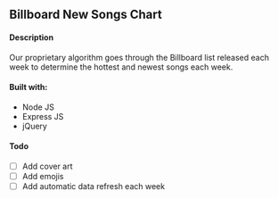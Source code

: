 ## Billboard New Songs Chart

#### Description

Our proprietary algorithm goes through the Billboard list released each week to determine the hottest and newest songs each week.

#### Built with:
* Node JS
* Express JS
* jQuery

#### Todo
  - [ ] Add cover art
  - [ ] Add emojis
  - [ ] Add automatic data refresh each week
